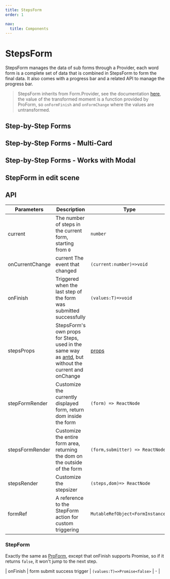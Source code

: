 ```yaml
---
title: StepsForm
order: 1

nav:
  title: Components
---
```


# StepsForm

StepsForm manages the data of sub forms through a Provider, each word form is a complete set of data that is combined in StepsForm to form the final data. It also comes with a progress bar and a related API to manage the progress bar.

> StepsForm inherits from Form.Provider, see the documentation [here](https://ant.design/components/form/#Form.Provider), the value of the transformed moment is a function provided by ProForm, so `onFormFinish` and `onFormChange` where the values are untransformed.

## Step-by-Step Forms

<code src="./demos/steps-from.tsx" height="532px"></code>

## Step-by-Step Forms - Multi-Card

<code src="./demos/multi-card-step-form.tsx" background="hsl(220,23%,97%)" height="868px"></code>

## Step-by-Step Forms - Works with Modal

<code src="./demos/modal-step-form.tsx" background="hsl(220,23%,97%)" height="32px"></code>

## StepForm in edit scene

<code src="./demos/add-or-edit-step-form.tsx" height="532px" oldtitle="自定义分步表单按钮"></code>

## API

| Parameters | Description | Type | Default |
| --- | --- | --- | --- |
| current | The number of steps in the current form, starting from `0` | `number` | 0 |
| onCurrentChange | current The event that changed | `(current:number)=>void` | - |
| onFinish | Triggered when the last step of the form was submitted successfully | `(values:T)=>void` | - |
| stepsProps | StepsForm's own props for Steps, used in the same way as [antd](https://ant.design/components/steps/), but without the current and onChange | [ props](https://ant.design/components/steps/#API) | - |
| stepFormRender | Customize the currently displayed form, return dom inside the form | `(form) => ReactNode` | - |
| stepsFormRender | Customize the entire form area, returning the dom on the outside of the form | `(form,submitter) => ReactNode` | - |
| stepsRender | Customize the stepsizer | `(steps,dom)=> ReactNode` | - |
| formRef | A reference to the StepForm action for custom triggering | `MutableRefObject<FormInstance>` | - |

### StepForm

Exactly the same as [ProForm](/components/form), except that onFinish supports Promise, so if it returns `false`, it won't jump to the next step.

| onFinish | form submit success trigger | `(values:T)=>Promise<false>` | - |
